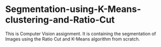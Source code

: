 # Segmentation-using-K-Means-clustering-and-Ratio-Cut
This is Computer Vision assignment. It is containing the segmentation of Images using the Ratio Cut and K-Means algorithm from scratch.
